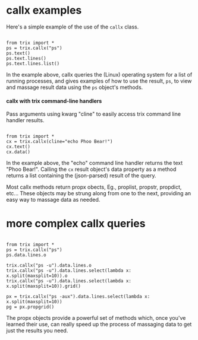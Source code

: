 
# callx examples

Here's a simple example of the use of the `callx` class.

```python3

from trix import *
ps = trix.callx("ps")
ps.text()
ps.text.lines()
ps.text.lines.list()

```

In the example above, callx queries the (Linux) operating system for 
a list of running processes, and gives examples of how to use the
result, `ps`, to view and massage result data using the  `ps` object's
methods.



#### callx with trix command-line handlers

Pass arguments using kwarg "cline" to easily access trix command
line handler results.

```python3

from trix import *
cx = trix.callx(cline="echo Phoo Bear!")
cx.text()
cx.data()

```

In the example above, the "echo" command line handler returns the
text "Phoo Bear!". Calling the `cx` result object's data property as
a method returns a list containing the (json-parsed) result of the 
query.

Most callx methods return propx obects, Eg., proplist, propstr,
propdict, etc... These objects may be strung along from one to the
next, providing an easy way to massage data as needed. 


# more complex callx queries

```python3

from trix import *
ps = trix.callx("ps")
ps.data.lines.o

trix.callx("ps -u").data.lines.o
trix.callx("ps -u").data.lines.select(lambda x: x.split(maxsplit=10)).o
trix.callx("ps -u").data.lines.select(lambda x: x.split(maxsplit=10)).grid()

px = trix.callx("ps -aux").data.lines.select(lambda x: x.split(maxsplit=10))
pg = px.propgrid()

```

The propx objects provide a powerful set of methods which, once you've
learned their use, can really speed up the process of massaging data 
to get just the results you need.




